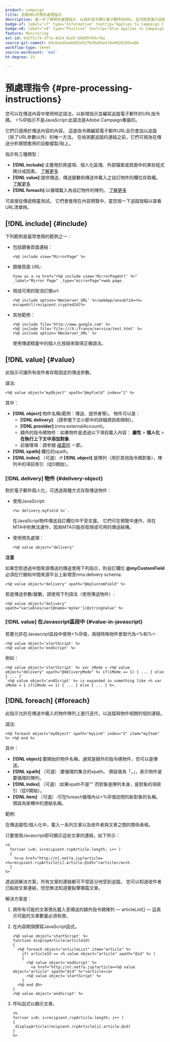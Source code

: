 ```yaml
---
product: campaign
title: 追蹤URL的預先處理指示
description: 進一步了解預先處理指示，以用於指令碼化電子郵件的URL，並仍對其進行追蹤
badge-v7: label="v7" type="Informative" tooltip="Applies to Campaign Classic v7"
badge-v8: label="v8" type="Positive" tooltip="Also applies to Campaign v8"
feature: Monitoring
exl-id: 9d3f5c74-377a-4e24-81e5-bb605f69cf8a
source-git-commit: 6dc6aeb5adeb82d527b39a05ee70a9926205ea0b
workflow-type: tm+mt
source-wordcount: '642'
ht-degree: 2%

---
```


# 預處理指令 {#pre-processing-instructions}



您可以在傳送內容中使用特定語法，以新增指示並編寫追蹤電子郵件的URL指令碼。 &lt;%@指示不是JavaScript:此語法是Adobe Campaign專屬的。

它們只適用於傳送內容的內容。 這是指令碼編寫電子郵件URL且仍會加以追蹤（除了URL參數以外）的唯一方法。 在偵測要追蹤的連結之前，它們可視為在傳送分析期間套用的自動複製/貼上。

指示有三種類型：

* **[!DNL include]**:主要用於將選項、個人化區塊、外部檔案或頁面中的某些程式碼分成因素。 [了解更多](#include)
* **[!DNL value]**:提供傳送、傳送變數和傳送中載入之自訂物件的欄位存取權。 [了解更多](#value)
* **[!DNL foreach]**:以循環載入為自訂物件的陣列。 [了解更多](#foreach)

可直接從傳遞精靈測試。 它們會套用在內容預覽中，當您按一下追蹤按鈕以查看URL清單時。

## [!DNL include] {#include}

下列範例是最常使用的範例之一：

* 包括鏡像頁面連結：

   ```
   <%@ include view="MirrorPage" %>  
   ```

* 鏡像頁面 URL:

   ```
   View as a <a href="<%@ include view='MirrorPageUrl' %>" _label="Mirror Page" _type="mirrorPage">web page.
   ```

* 現成可用的取消訂閱url:

   ```
   <%@ include option='NmsServer_URL' %>/webApp/unsub?id=<%= escapeUrl(recipient.cryptedId)%>
   ```

* 其他範例：

   ```
   <%@ include file='http://www.google.com' %>
   <%@ include file='file:///X:/france/service/test.html' %>
   <%@ include option='NmsServer_URL' %>
   ```

   使用傳遞精靈中的個人化按鈕來取得正確語法。

## [!DNL value] {#value}

此指示可讓所有收件者存取固定的傳送參數。

語法:

```
<%@ value object="myObject" xpath="@myField" index="1" %>
```

其中：

* **[!DNL object]**:物件名稱(範例：傳送、提供者等)。
物件可以是：
   * **[!DNL delivery]**:（請參閱下文小節中的詳細資訊和限制）。
   * **[!DNL provider]**:(nms:externalAccount)。
   * 額外的指令碼物件：如果物件是透過以下項目載入內容： **屬性** > **個人化** > **在執行上下文中添加對象**.
   * 前循環項：請參閱 [福雷阿](#foreach) 一節。
* **[!DNL xpath]**:欄位的xpath。
* **[!DNL index]** （可選）:if **[!DNL object]** 是陣列（用於其他指令碼對象），陣列中的項目索引（從0開始）。

### [!DNL delivery] 物件 {#delivery-object}

對於電子郵件個人化，可透過兩種方式存取傳送物件：

* 使用JavaScript:

   ```
   <%= delivery.myField %>`.
   ```

   在JavaScript物件傳送自訂欄位中不受支援。 它們可在預覽中運作，但在MTA中則無法運作，因為MTA只能存取現成可用的傳送結構。

* 使用預先處理：

   ```
   <%@ value object="delivery"
   ```


**注意**

如果您對透過中間來源傳送的傳送使用下列指示，則自訂欄位 **@myCustomField** 必須在行銷和中間來源平台上新增至nms:delivery schema:

```
<%@ value object="delivery" xpath="@myCustomField" %>
```

若是傳送參數/變數，請使用下列語法（使用傳送物件）:

```
<%@ value object="delivery" xpath="variables/var[@name='myVar']/@stringValue" %>
```

### [!DNL value] 在Javascript區段中 {#value-in-javascript}

若要允許在Javascript區段中使用&lt;%@值，兩個特殊物件會取代為&lt;%和%>:

```
<%@ value object='startScript' %>
<%@ value object='endScript' %>
```

例如：

```
<%@ value object='startScript' %> var iMode = <%@ value object="delivery" xpath="@deliveryMode" %> if(iMode == 1) { ... } else { ... }`
`<%@ value object='endScript' %> is expanded in something like <% var iMode = 1 if(iMode == 1) { ... } else { ... } %>.
```

## [!DNL foreach] {#foreach}

此指示允許在傳送中載入的物件陣列上進行迭代，以追蹤與物件相關的個別連結。

語法:

```
<%@ foreach object="myObject" xpath="myLink" index="3" item="myItem" %> <%@ end %>
```

其中：

* **[!DNL object]**:要開始的物件名稱，通常是額外的指令碼物件，但可以是傳送。
* **[!DNL xpath]** （可選）:要循環的集合的xpath。 預設值為「。」，表示物件是要循環的陣列。
* **[!DNL index]** （可選）:如果xpath不是&quot;&quot; 而對象是陣列本身，是對象的項索引（從0開始）。
* **[!DNL item]** （可選）:可在foreach循環內以&lt;%@值訪問的新對象的名稱。 預設為架構中的連結名稱。

範例:

在傳送屬性/個人化中，載入一系列文章以及收件者與文章之間的關係表格。

只要使用Javascript即可顯示這些文章的連結，如下所示：

```
<%
  for(var i=0; i<recipient.rcpArticle.length; i++ )
  {
    %><a href="http://nl.net?a.jsp?article=<%=recipient.rcpArticle[i].article.@id%>">article</a><%
  }
%>
```

透過該解決方案，所有文章的連結都可不受區分地受到追蹤。 您可以知道收件者已點按文章連結，但您無法知道要點擊哪篇文章。

解決方案是：

1. 將所有可能的文章預先載入至傳送的額外指令碼陣列 — articleList[]  — 這表示可能的文章數量必須有限。
1. 在內容開頭撰寫JavaScript函式。

   ```
   <%@ value object='startScript' %>
   function displayArticle(articleId)
   {
     <%@ foreach object="articleList" item="article" %>
       if( articleId == <% value object="article" xpath="@id" %> ) 
       {
         <%@ value object='endScript' %>
           <a href="http://nl.net?a.jsp?article=<%@ value object="article" xpath="@id" %>">article</a>
         <%@ value object='startScript' %>
       } 
     <%@ end @%>
   }
   <%@ value object='endScript' %>
   ```

1. 呼叫函式以顯示文章。

   ```
   <%
   for(var i=0; i<recipient.rcpArticle.length; i++ )
   {
    displayArticle(recipient.rcpArticle[i].article.@id)
   }
   %>
   ```
